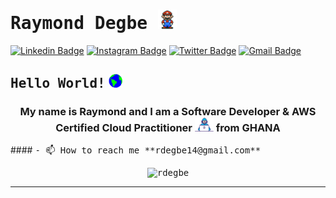 # <samp> Raymond Degbe </samp><img src="./gif/mario_hello_big.gif" width="30px">

[![Linkedin Badge](https://img.shields.io/badge/LinkedIn-%230077B5.svg?&style=flat-square&logo=linkedin&logoColor=white&color=071A2C&link=https://www.linkedin.com/in/raymond-degbe-47b344215/)](https://www.linkedin.com/in/raymond-degbe-47b344215/)
[![Instagram Badge](https://img.shields.io/badge/Instagram-%23E4405F.svg?&style=flat-square&logo=instagram&logoColor=white&color=071A2C&link=https://www.instagram.com/r.degbe7)](https://www.instagram.com/r.degbe7/)
[![Twitter Badge](https://img.shields.io/badge/Twitter-%231877F2.svg?&style=flat-square&logo=twitter&logoColor=white&color=071A2C&link=https://twitter.com/r_degbe7)](https://twitter.com/r_degbe7)
[![Gmail Badge](https://img.shields.io/badge/Gmail-%231877F2.svg?&style=flat-square&logo=gmail&logoColor=white&color=071A2C&link=https://github.com/rdegbe)](rdegbe14@gmail.com)



## <samp>Hello World!</samp> <img src="./gif/earth.gif" width="22px">

<h3 align="center">My name is Raymond and I am a Software Developer & AWS Certified Cloud Practitioner <img src="./gif/developer.gif" width="30px"> from GHANA</h3>
#### <samp align="center"> - 📫 How to reach me **rdegbe14@gmail.com** </sample>

<p align="center">
  <img src="https://github-readme-stats.vercel.app/api?username=rdegbe&show_icons=true&count_private=true" alt="rdegbe" /> 
</p>


---
